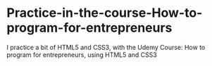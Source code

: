 # Practice-in-the-course-How-to-program-for-entrepreneurs
I practice a bit of HTML5 and CSS3, with the Udemy Course: How to program for entrepreneurs, using HTML5 and CSS3
